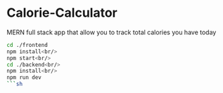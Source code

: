 # Calorie-Calculator
MERN full stack app that allow you to track total calories you have today
```sh
cd ./frontend
npm install<br/>
npm start<br/>
cd ./backend<br/>
npm install<br/>
npm run dev
```sh
